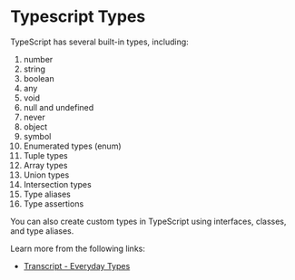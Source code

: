 # Typescript Types

TypeScript has several built-in types, including:

1. number
2. string
3. boolean
4. any
5. void
6. null and undefined
7. never
8. object
9. symbol
10. Enumerated types (enum)
11. Tuple types
12. Array types
13. Union types
14. Intersection types
15. Type aliases
16. Type assertions

You can also create custom types in TypeScript using interfaces, classes, and type aliases.

Learn more from the following links:

- [Transcript - Everyday Types](https://www.typescriptlang.org/docs/handbook/2/everyday-types.html)